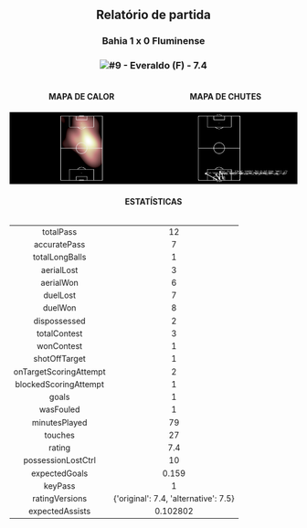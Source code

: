 <h2 style="text-align: center;">Relatório de partida</h3>

<h3 style="text-align: center;">Bahia 1 x 0 Fluminense</h3>

<h3 style="text-align: center;"><img src="https://api.sofascore.com/api/v1/player/386212/image">#9 - Everaldo (F) - 7.4</h3>

<div style="text-align: left; display: grid; grid-template-columns: 1fr 1fr;">
  <div>
    <h4 style="text-align: center;">MAPA DE CALOR</h3>
    <img src=../players/heatmaps/11067343_386212.png>
</div>
  <div>
    <h4 style="text-align: center;">MAPA DE CHUTES</h3>
    <img src=../players/shotmaps/11067343_386212.png>
  </div>
</div>

<h4 style="text-align: center;">ESTATÍSTICAS</h3>
<div style="text-align: center; display: grid; grid-template-columns: 1fr;">
  <div>
    <table>
        <tr>
            <td>totalPass
            </td>
            <td>12
            </td>
        </tr><tr>
            <td>accuratePass
            </td>
            <td>7
            </td>
        </tr><tr>
            <td>totalLongBalls
            </td>
            <td>1
            </td>
        </tr><tr>
            <td>aerialLost
            </td>
            <td>3
            </td>
        </tr><tr>
            <td>aerialWon
            </td>
            <td>6
            </td>
        </tr><tr>
            <td>duelLost
            </td>
            <td>7
            </td>
        </tr><tr>
            <td>duelWon
            </td>
            <td>8
            </td>
        </tr><tr>
            <td>dispossessed
            </td>
            <td>2
            </td>
        </tr><tr>
            <td>totalContest
            </td>
            <td>3
            </td>
        </tr><tr>
            <td>wonContest
            </td>
            <td>1
            </td>
        </tr><tr>
            <td>shotOffTarget
            </td>
            <td>1
            </td>
        </tr><tr>
            <td>onTargetScoringAttempt
            </td>
            <td>2
            </td>
        </tr><tr>
            <td>blockedScoringAttempt
            </td>
            <td>1
            </td>
        </tr><tr>
            <td>goals
            </td>
            <td>1
            </td>
        </tr><tr>
            <td>wasFouled
            </td>
            <td>1
            </td>
        </tr><tr>
            <td>minutesPlayed
            </td>
            <td>79
            </td>
        </tr><tr>
            <td>touches
            </td>
            <td>27
            </td>
        </tr><tr>
            <td>rating
            </td>
            <td>7.4
            </td>
        </tr><tr>
            <td>possessionLostCtrl
            </td>
            <td>10
            </td>
        </tr><tr>
            <td>expectedGoals
            </td>
            <td>0.159
            </td>
        </tr><tr>
            <td>keyPass
            </td>
            <td>1
            </td>
        </tr><tr>
            <td>ratingVersions
            </td>
            <td>{'original': 7.4, 'alternative': 7.5}
            </td>
        </tr><tr>
            <td>expectedAssists
            </td>
            <td>0.102802
            </td>
        </tr>
        </table>
</div>